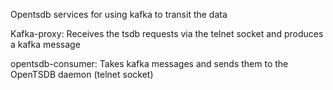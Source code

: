 Opentsdb services for using kafka to transit the data

Kafka-proxy: Receives the tsdb requests via the telnet socket and produces a kafka message

opentsdb-consumer: Takes kafka messages and sends them to the OpenTSDB daemon (telnet socket)